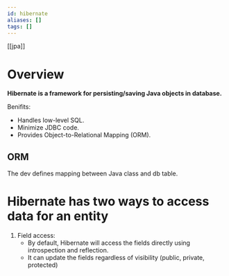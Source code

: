 ```yaml
---
id: hibernate
aliases: []
tags: []
---
```


[[jpa]]

# Overview
**Hibernate is a framework for persisting/saving Java objects in database.**

Benifits:
- Handles low-level SQL.
- Minimize JDBC code.
- Provides Object-to-Relational Mapping (ORM).

## ORM
The dev defines mapping between Java class and db table.

# Hibernate has two ways to access data for an entity
1. Field access:
    - By default, Hibernate will access the fields directly using introspection and reflection.
    - It can update the fields regardless of visibility (public, private, protected)
